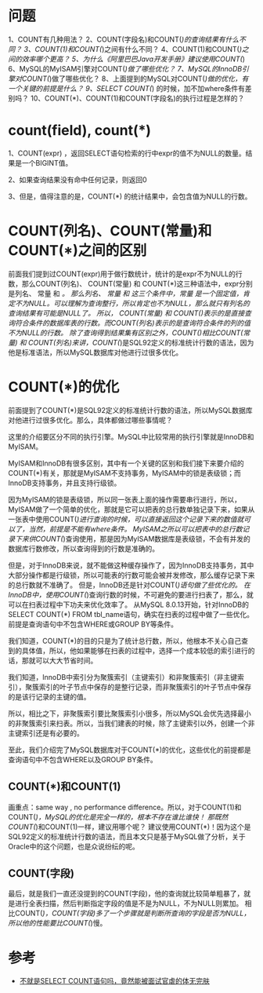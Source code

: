 # 问题
1、COUNT有几种用法？
2、COUNT(字段名)和COUNT(*)的查询结果有什么不同？
3、COUNT(1)和COUNT(*)之间有什么不同？
4、COUNT(1)和COUNT(*)之间的效率哪个更高？
5、为什么《阿里巴巴Java开发手册》建议使用COUNT(*)
6、MySQL的MyISAM引擎对COUNT(*)做了哪些优化？
7、MySQL的InnoDB引擎对COUNT(*)做了哪些优化？
8、上面提到的MySQL对COUNT(*)做的优化，有一个关键的前提是什么？
9、SELECT COUNT(*) 的时候，加不加where条件有差别吗？
10、COUNT(*)、COUNT(1)和COUNT(字段名)的执行过程是怎样的？


# count(field), count(*)
1、COUNT(expr) ，返回SELECT语句检索的行中expr的值不为NULL的数量。结果是一个BIGINT值。

2、如果查询结果没有命中任何记录，则返回0

3、但是，值得注意的是，COUNT(*) 的统计结果中，会包含值为NULL的行数。

# COUNT(列名)、COUNT(常量)和COUNT(*)之间的区别
前面我们提到过COUNT(expr)用于做行数统计，统计的是expr不为NULL的行数，那么COUNT(列名)、 COUNT(常量) 和 COUNT(*)这三种语法中，expr分别是列名、 常量 和 *。
那么列名、 常量 和 *这三个条件中，常量 是一个固定值，肯定不为NULL。*可以理解为查询整行，所以肯定也不为NULL，那么就只有列名的查询结果有可能是NULL了。
所以， COUNT(常量) 和 COUNT(*)表示的是直接查询符合条件的数据库表的行数。而COUNT(列名)表示的是查询符合条件的列的值不为NULL的行数。
除了查询得到结果集有区别之外，COUNT(*)相比COUNT(常量) 和 COUNT(列名)来讲，COUNT(*)是SQL92定义的标准统计行数的语法，因为他是标准语法，所以MySQL数据库对他进行过很多优化。

# COUNT(*)的优化
前面提到了COUNT(*)是SQL92定义的标准统计行数的语法，所以MySQL数据库对他进行过很多优化。那么，具体都做过哪些事情呢？

这里的介绍要区分不同的执行引擎。MySQL中比较常用的执行引擎就是InnoDB和MyISAM。

MyISAM和InnoDB有很多区别，其中有一个关键的区别和我们接下来要介绍的COUNT(*)有关，那就是MyISAM不支持事务，MyISAM中的锁是表级锁；而InnoDB支持事务，并且支持行级锁。

因为MyISAM的锁是表级锁，所以同一张表上面的操作需要串行进行，所以，MyISAM做了一个简单的优化，那就是它可以把表的总行数单独记录下来，如果从一张表中使用COUNT(*)进行查询的时候，可以直接返回这个记录下来的数值就可以了，当然，前提是不能有where条件。
MyISAM之所以可以把表中的总行数记录下来供COUNT(*)查询使用，那是因为MyISAM数据库是表级锁，不会有并发的数据库行数修改，所以查询得到的行数是准确的。

但是，对于InnoDB来说，就不能做这种缓存操作了，因为InnoDB支持事务，其中大部分操作都是行级锁，所以可能表的行数可能会被并发修改，那么缓存记录下来的总行数就不准确了。
但是，InnoDB还是针对COUNT(*)语句做了些优化的。
在InnoDB中，使用COUNT(*)查询行数的时候，不可避免的要进行扫表了，那么，就可以在扫表过程中下功夫来优化效率了。
从MySQL 8.0.13开始，针对InnoDB的SELECT COUNT(*) FROM tbl_name语句，确实在扫表的过程中做了一些优化。前提是查询语句中不包含WHERE或GROUP BY等条件。

我们知道，COUNT(*)的目的只是为了统计总行数，所以，他根本不关心自己查到的具体值，所以，他如果能够在扫表的过程中，选择一个成本较低的索引进行的话，那就可以大大节省时间。

我们知道，InnoDB中索引分为聚簇索引（主键索引）和非聚簇索引（非主键索引），聚簇索引的叶子节点中保存的是整行记录，而非聚簇索引的叶子节点中保存的是该行记录的主键的值。

所以，相比之下，非聚簇索引要比聚簇索引小很多，所以MySQL会优先选择最小的非聚簇索引来扫表。所以，当我们建表的时候，除了主键索引以外，创建一个非主键索引还是有必要的。

至此，我们介绍完了MySQL数据库对于COUNT(*)的优化，这些优化的前提都是查询语句中不包含WHERE以及GROUP BY条件。

## COUNT(*)和COUNT(1)
画重点：same way , no performance difference。所以，对于COUNT(1)和COUNT(*)，MySQL的优化是完全一样的，根本不存在谁比谁快！
那既然COUNT(*)和COUNT(1)一样，建议用哪个呢？
建议使用COUNT(*)！因为这个是SQL92定义的标准统计行数的语法，而且本文只是基于MySQL做了分析，关于Oracle中的这个问题，也是众说纷纭的呢。

## COUNT(字段)
最后，就是我们一直还没提到的COUNT(字段)，他的查询就比较简单粗暴了，就是进行全表扫描，然后判断指定字段的值是不是为NULL，不为NULL则累加。
相比COUNT(*)，COUNT(字段)多了一个步骤就是判断所查询的字段是否为NULL，所以他的性能要比COUNT(*)慢。




# 参考

- [不就是SELECT COUNT语句吗，竟然能被面试官虐的体无完肤](https://juejin.im/post/5dad103a518825579a1f9aaf)